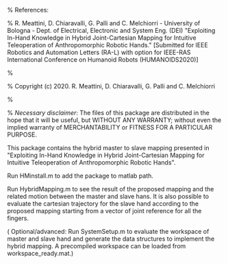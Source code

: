 %    References:

%    R. Meattini, D. Chiaravalli, G. Palli and C. Melchiorri - University of Bologna - Dept. of Electrical, Electronic and System Eng. (DEI) "Exploiting In-Hand Knowledge in Hybrid Joint-Cartesian Mapping for Intuitive Teleoperation of Anthropomorphic Robotic Hands." [Submitted for IEEE Robotics and Automation Letters (RA-L) with option for IEEE-RAS International Conference on Humanoid Robots (HUMANOIDS2020)]

%

%    Copyright (c) 2020. R. Meattini, D. Chiaravalli, G. Palli and C. Melchiorri

%

%    *Necessary disclaimer*: The files of this package are distributed in the hope that it will be useful, but WITHOUT ANY WARRANTY; without even the implied warranty of MERCHANTABILITY or FITNESS FOR A PARTICULAR PURPOSE.

This package contains the hybrid master to slave mapping presented in "Exploiting In-Hand Knowledge in Hybrid Joint-Cartesian Mapping for Intuitive Teleoperation of Anthropomorphic Robotic Hands".

Run HMinstall.m to add the package to matlab path.

Run HybridMapping.m to see the result of the proposed mapping and the related motion between the master and slave hans. It is also possible to evaluate the cartesian trajectory for the slave hand according to the proposed mapping starting from a vector of joint reference for all the fingers.

( Optional/advanced: Run SystemSetup.m to evaluate the workspace of master and slave hand and generate the data structures to implement the hybrid mapping. A precompiled workspace can be loaded from workspace_ready.mat.)

